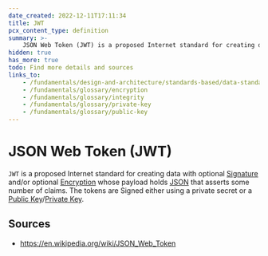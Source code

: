 ```yaml
---
date_created: 2022-12-11T17:11:34
title: JWT
pcx_content_type: definition
summary: >-
    JSON Web Token (JWT) is a proposed Internet standard for creating data with optional [Signature](/fundamentals/glossary/integrity) and/or optional [Encryption](/fundamentals/glossary/encryption) whose payload holds [JSON](/fundamentals/design-and-architecture/standards-based/data-standards/#json) that asserts some number of claims. The tokens are Signed either using a private secret or a [Public Key](/fundamentals/glossary/public-key)/[Private Key](/fundamentals/glossary/private-key).
hidden: true
has_more: true
todo: Find more details and sources
links_to:
    - /fundamentals/design-and-architecture/standards-based/data-standards/json
    - /fundamentals/glossary/encryption
    - /fundamentals/glossary/integrity
    - /fundamentals/glossary/private-key
    - /fundamentals/glossary/public-key
---
```


# JSON Web Token (JWT)

`JWT` is a proposed Internet standard for creating data with optional [Signature](/fundamentals/glossary/integrity) and/or optional [Encryption](/fundamentals/glossary/encryption) whose payload holds [JSON](/fundamentals/design-and-architecture/standards-based/data-standards/json) that asserts some number of claims. The tokens are Signed either using a private secret or a [Public Key](/fundamentals/glossary/public-key)/[Private Key](/fundamentals/glossary/private-key).

## Sources

-   https://en.wikipedia.org/wiki/JSON_Web_Token
